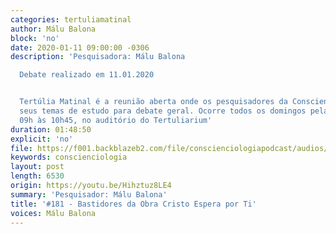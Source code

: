 ```yaml
---
categories: tertuliamatinal
author: Málu Balona
block: 'no'
date: 2020-01-11 09:00:00 -0306
description: 'Pesquisadora: Málu Balona

  Debate realizado em 11.01.2020


  Tertúlia Matinal é a reunião aberta onde os pesquisadores da Conscienciologia apresentam
  seus temas de estudo para debate geral. Ocorre todos os domingos pela manhã, das
  09h às 10h45, no auditório do Tertuliarium'
duration: 01:48:50
explicit: 'no'
file: https://f001.backblazeb2.com/file/conscienciologiapodcast/audios/Hihztuz8LE4.m4a
keywords: conscienciologia
layout: post
length: 6530
origin: https://youtu.be/Hihztuz8LE4
summary: 'Pesquisador: Málu Balona'
title: '#181 - Bastidores da Obra Cristo Espera por Ti'
voices: Málu Balona
---
```

